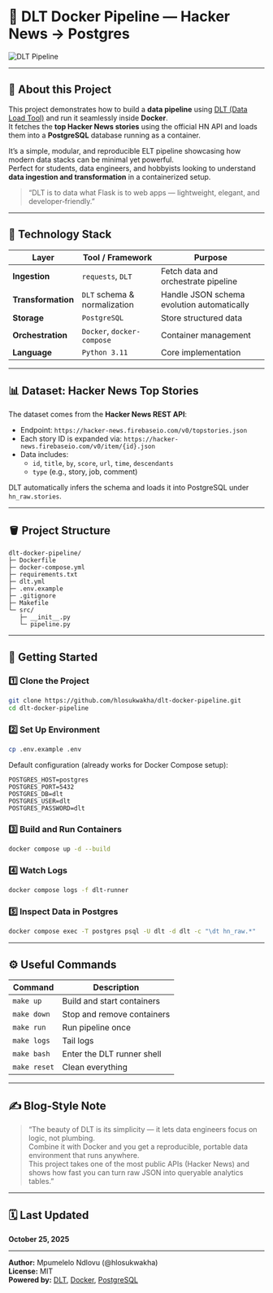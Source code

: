 
# 🚀 DLT Docker Pipeline — Hacker News → Postgres

![DLT Pipeline](https://img.shields.io/badge/DLT-Pipeline-blue?logo=docker&style=for-the-badge)

---

## 📝 About this Project

This project demonstrates how to build a **data pipeline** using [DLT (Data Load Tool)](https://dlthub.com) and run it seamlessly inside **Docker**.  
It fetches the **top Hacker News stories** using the official HN API and loads them into a **PostgreSQL** database running as a container.

It’s a simple, modular, and reproducible ELT pipeline showcasing how modern data stacks can be minimal yet powerful.  
Perfect for students, data engineers, and hobbyists looking to understand **data ingestion and transformation** in a containerized setup.

> “DLT is to data what Flask is to web apps — lightweight, elegant, and developer‑friendly.”

---

## 🧠 Technology Stack

| Layer | Tool / Framework | Purpose |
|-------|------------------|----------|
| **Ingestion** | `requests`, `DLT` | Fetch data and orchestrate pipeline |
| **Transformation** | `DLT` schema & normalization | Handle JSON schema evolution automatically |
| **Storage** | `PostgreSQL` | Store structured data |
| **Orchestration** | `Docker`, `docker-compose` | Container management |
| **Language** | `Python 3.11` | Core implementation |

---

## 📊 Dataset: Hacker News Top Stories

The dataset comes from the **Hacker News REST API**:

- Endpoint: `https://hacker-news.firebaseio.com/v0/topstories.json`
- Each story ID is expanded via: `https://hacker-news.firebaseio.com/v0/item/{id}.json`
- Data includes:
  - `id`, `title`, `by`, `score`, `url`, `time`, `descendants`
  - `type` (e.g., story, job, comment)

DLT automatically infers the schema and loads it into PostgreSQL under `hn_raw.stories`.

---

## 🪣 Project Structure

```
dlt-docker-pipeline/
├─ Dockerfile
├─ docker-compose.yml
├─ requirements.txt
├─ dlt.yml
├─ .env.example
├─ .gitignore
├─ Makefile
└─ src/
   ├─ __init__.py
   └─ pipeline.py
```

---

## 🧰 Getting Started

### 1️⃣ Clone the Project

```bash
git clone https://github.com/hlosukwakha/dlt-docker-pipeline.git
cd dlt-docker-pipeline
```

### 2️⃣ Set Up Environment

```bash
cp .env.example .env
```

Default configuration (already works for Docker Compose setup):

```env
POSTGRES_HOST=postgres
POSTGRES_PORT=5432
POSTGRES_DB=dlt
POSTGRES_USER=dlt
POSTGRES_PASSWORD=dlt
```

### 3️⃣ Build and Run Containers

```bash
docker compose up -d --build
```

### 4️⃣ Watch Logs

```bash
docker compose logs -f dlt-runner
```

### 5️⃣ Inspect Data in Postgres

```bash
docker compose exec -T postgres psql -U dlt -d dlt -c "\dt hn_raw.*"
```

---

## ⚙️ Useful Commands

| Command | Description |
|----------|--------------|
| `make up` | Build and start containers |
| `make down` | Stop and remove containers |
| `make run` | Run pipeline once |
| `make logs` | Tail logs |
| `make bash` | Enter the DLT runner shell |
| `make reset` | Clean everything |

---

## ✍️ Blog‑Style Note

> “The beauty of DLT is its simplicity — it lets data engineers focus on logic, not plumbing.  
> Combine it with Docker and you get a reproducible, portable data environment that runs anywhere.  
> This project takes one of the most public APIs (Hacker News) and shows how fast you can turn raw JSON into queryable analytics tables.”

---

## 🗓️ Last Updated
**October 25, 2025**

---

**Author:** Mpumelelo Ndlovu (@hlosukwakha)  
**License:** MIT  
**Powered by:** [DLT](https://dlthub.com), [Docker](https://www.docker.com), [PostgreSQL](https://www.postgresql.org)
